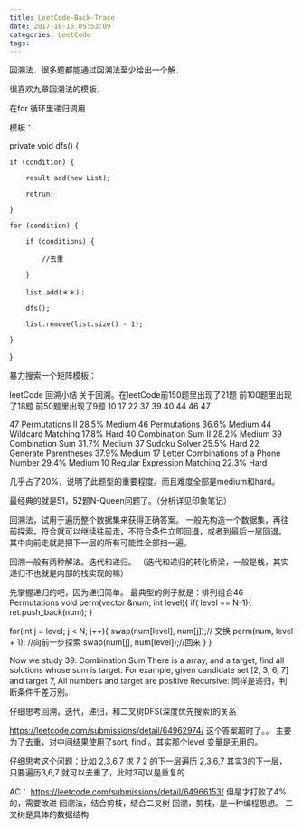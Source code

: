 ```yaml
---
title: LeetCode-Back-Trace
date: 2017-10-16 05:53:09
categories: LeetCode
tags:
---
```


回溯法．很多题都能通过回溯法至少给出一个解．

很喜欢九章回溯法的模板．

在for 循环里递归调用



模板：

private void dfs() {

    if (condition) {

        result.add(new List);

        retrun;

    }

    for (condition) {

        if (conditions) {

            //去重

        }

        list.add(＊＊)；

        dfs();

        list.remove(list.size() - 1);

    }



}





暴力搜索一个矩阵模板：




leetCode 回溯小结
关于回溯。在leetCode前150题里出现了21题
前100题里出现了18题
前50题里出现了9题 10 17 22 37 39 40 44 46 47

47	Permutations II  28.5%	Medium
46	Permutations 36.6%	Medium
44	Wildcard Matching	17.8%	Hard
40	Combination Sum II	28.2%	Medium
39	Combination Sum	31.7%	Medium
37	Sudoku Solver	25.5%	Hard
22	Generate Parentheses	37.9%	Medium
17	Letter Combinations of a Phone Number 29.4%	Medium
10	Regular Expression Matching 22.3%	Hard


几乎占了20%，说明了此题型的重要程度。而且难度全部是medium和hard。

最经典的就是51，52题N-Queen问题了。（分析详见印象笔记）

回溯法，试用于遍历整个数据集来获得正确答案。
一般先构造一个数据集，再往前探索，符合就可以继续往前走，不符合条件立即回退，或者到最后一层回退。
其中向前走就是把下一层的所有可能性全部扫一遍。

回溯一般有两种解法。迭代和递归。
（迭代和递归的转化桥梁，一般是栈，其实递归不也就是内部的栈实现的嘛）

先掌握递归的吧，因为递归简单。
最典型的例子就是：排列组合46 Permutations
void perm(vector<int> &num, int level){
if( level == N-1){
ret.push_back(num);
}

for(int j = level; j < N; j++){
swap(num[level], num[j]);// 交换
perm(num, level + 1); //向前一步探索
swap(num[j], num[level]);//回来
}
}

Now we study 39. Combination Sum
There is a array, and a target, find all solutions whose sum is target.
For example, given candidate set [2, 3, 6, 7] and target 7, 
All numbers and target are positive
Recursive:
同样是递归，判断条件千差万别。


仔细思考回溯，迭代，递归，和二叉树DFS(深度优先搜索)的关系

https://leetcode.com/submissions/detail/64962974/
这个答案超时了。。
主要为了去重，对中间结果使用了sort, find 。其实那个level 变量是无用的。

仔细思考这个问题：比如 2,3,6,7 求 7
2 的下一层遍历 2,3,6,7
其实3的下一层，只要遍历3,6,7 就可以去重了，此时3可以是重复的

AC：
https://leetcode.com/submissions/detail/64966153/
但是才打败了4%的，需要改进
回溯法，结合剪枝，结合二叉树
回溯，剪枝，是一种编程思想。
二叉树是具体的数据结构





